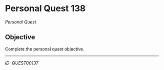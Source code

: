 # Personal Quest 138

*Personal Quest*

## Objective
Complete the personal quest objective.

---
*ID: QUEST00137*
